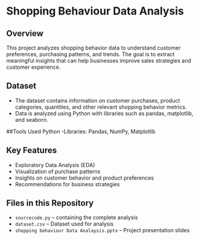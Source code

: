 # Shopping Behaviour Data Analysis

## Overview
This project analyzes shopping behavior data to understand customer preferences, purchasing patterns, and trends. The goal is to extract meaningful insights that can help businesses improve sales strategies and customer experience.

## Dataset
- The dataset contains information on customer purchases, product categories, quantities, and other relevant shopping behavior metrics.
- Data is analyzed using Python with libraries such as pandas, matplotlib, and seaborn.

##Tools Used
Python
-Libraries: Pandas, NumPy, Matplotlib

## Key Features
- Exploratory Data Analysis (EDA)
- Visualization of purchase patterns
- Insights on customer behavior and product preferences
- Recommendations for business strategies

## Files in this Repository
- `sourcecode.py` – containing the complete analysis  
- `dataset.csv` – Dataset used for analysis  
- `shopping behaviour Data Analaysis.pptx` – Project presentation slides  


